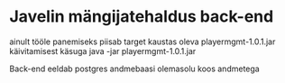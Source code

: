 # Javelin mängijatehaldus back-end

ainult tööle panemiseks piisab target kaustas oleva playermgmt-1.0.1.jar käivitamisest käsuga java -jar playermgmt-1.0.1.jar

Back-end eeldab postgres andmebaasi olemasolu koos andmetega
